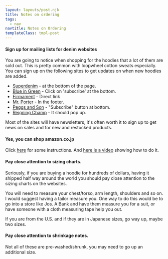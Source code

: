 ```yaml
---
layout: layouts/post.njk
title: Notes on ordering
tags:
  - nav
navtitle: Notes on Ordering
templateClass: tmpl-post
---
```

<div class="col col-sm-8">

<p>
<h4>Sign up for mailing lists for denim websites</h4>
You are going to notice when shopping for the hoodies that a lot of them are sold out. This is pretty common with loopwheel cotton sweats especially. You can sign up on the following sites to get updates on when new hoodies are added.

* <a href="https://www.superdenim.com/us/">Superdenim</a> - at the bottom of the page.
* <a href="https://blueingreensoho.com/">Blue in Green</a> - Click on 'subscribe' at the bottom.
* <a href="https://www.firmamentberlin.com/newsletter">Firmament</a> - Direct link
* <a href="https://www.mrporter.com">Mr. Porter</a> - In the footer.
* <a href="http://www.peggsandson.com/contacts/">Peggs and Son</a> - "Subscribe" button at bottom.
* <a href="https://reigningchamp.com/">Reigning Champ</a> - It should pop up.

Most of the sites will have newsletters, it's often worth it to sign up to get news on sales and for new and restocked products.


<h4>Yes, you can shop amazon.co.jp</h4>
Click <a href="https://ridwankhan.com/buying-and-shipping-using-amazon-co-jp-and-tenso-com-from-the-united-states-77f8ec62a92a">here</a> for some instructions. And <a href="https://www.youtube.com/watch?v=0xBgOdZxMUU">here is a video</a> showing how to do it.

<h4>Pay close attention to sizing charts.</h4>

Seriously, if you are buying a hoodie for hundreds of dollars, having it shipped half way around the world you should pay close attention to the sizing charts on the websites.

You will need to measure your chest/torso, arm length, shoulders and so on. I would suggest having a tailor measure you. One way to do this would be to go into a store like Jos. A Bank and have them measure you for a suit, or have someone with a cloth measuring tape help you out.

If you are from the U.S. and if they are in Japanese sizes, go way up, maybe two sizes.

<h4>Pay close attention to shrinkage notes.</h4>
Not all of these are pre-washed/shrunk, you may need to go up an additional size.


</p>

</div>
